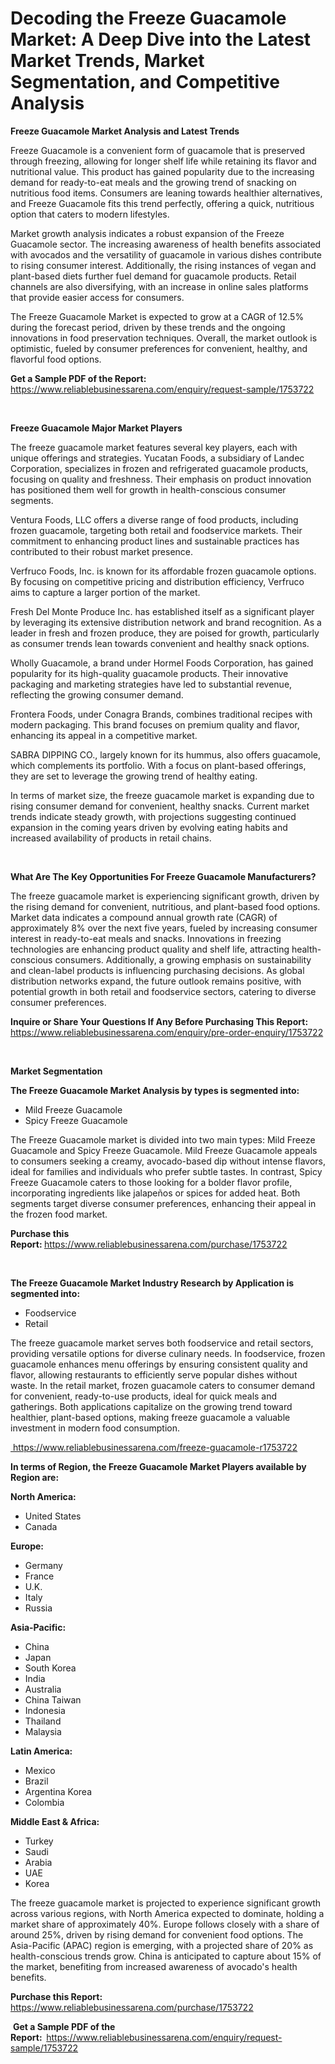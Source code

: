 <p><h1>Decoding the Freeze Guacamole Market: A Deep Dive into the Latest Market Trends, Market Segmentation, and Competitive Analysis</h1></p><p><strong>Freeze Guacamole Market Analysis and Latest Trends</strong></p>
<p><p>Freeze Guacamole is a convenient form of guacamole that is preserved through freezing, allowing for longer shelf life while retaining its flavor and nutritional value. This product has gained popularity due to the increasing demand for ready-to-eat meals and the growing trend of snacking on nutritious food items. Consumers are leaning towards healthier alternatives, and Freeze Guacamole fits this trend perfectly, offering a quick, nutritious option that caters to modern lifestyles.</p><p>Market growth analysis indicates a robust expansion of the Freeze Guacamole sector. The increasing awareness of health benefits associated with avocados and the versatility of guacamole in various dishes contribute to rising consumer interest. Additionally, the rising instances of vegan and plant-based diets further fuel demand for guacamole products. Retail channels are also diversifying, with an increase in online sales platforms that provide easier access for consumers.</p><p>The Freeze Guacamole Market is expected to grow at a CAGR of 12.5% during the forecast period, driven by these trends and the ongoing innovations in food preservation techniques. Overall, the market outlook is optimistic, fueled by consumer preferences for convenient, healthy, and flavorful food options.</p></p>
<p><strong>Get a Sample PDF of the Report:&nbsp;</strong> <a href="https://www.reliablebusinessarena.com/enquiry/request-sample/1753722?utm_campaign=2396&utm_medium=2&utm_source=Github&utm_content=ia&utm_term=17042025&utm_id=freeze-guacamole">https://www.reliablebusinessarena.com/enquiry/request-sample/1753722</a></p>
<p>&nbsp;</p>
<p><strong>Freeze Guacamole Major Market Players</strong></p>
<p><p>The freeze guacamole market features several key players, each with unique offerings and strategies. Yucatan Foods, a subsidiary of Landec Corporation, specializes in frozen and refrigerated guacamole products, focusing on quality and freshness. Their emphasis on product innovation has positioned them well for growth in health-conscious consumer segments.</p><p>Ventura Foods, LLC offers a diverse range of food products, including frozen guacamole, targeting both retail and foodservice markets. Their commitment to enhancing product lines and sustainable practices has contributed to their robust market presence.</p><p>Verfruco Foods, Inc. is known for its affordable frozen guacamole options. By focusing on competitive pricing and distribution efficiency, Verfruco aims to capture a larger portion of the market.</p><p>Fresh Del Monte Produce Inc. has established itself as a significant player by leveraging its extensive distribution network and brand recognition. As a leader in fresh and frozen produce, they are poised for growth, particularly as consumer trends lean towards convenient and healthy snack options.</p><p>Wholly Guacamole, a brand under Hormel Foods Corporation, has gained popularity for its high-quality guacamole products. Their innovative packaging and marketing strategies have led to substantial revenue, reflecting the growing consumer demand.</p><p>Frontera Foods, under Conagra Brands, combines traditional recipes with modern packaging. This brand focuses on premium quality and flavor, enhancing its appeal in a competitive market.</p><p>SABRA DIPPING CO., largely known for its hummus, also offers guacamole, which complements its portfolio. With a focus on plant-based offerings, they are set to leverage the growing trend of healthy eating.</p><p>In terms of market size, the freeze guacamole market is expanding due to rising consumer demand for convenient, healthy snacks. Current market trends indicate steady growth, with projections suggesting continued expansion in the coming years driven by evolving eating habits and increased availability of products in retail chains.</p></p>
<p>&nbsp;</p>
<p><strong>What Are The Key Opportunities For Freeze Guacamole Manufacturers?</strong></p>
<p><p>The freeze guacamole market is experiencing significant growth, driven by the rising demand for convenient, nutritious, and plant-based food options. Market data indicates a compound annual growth rate (CAGR) of approximately 8% over the next five years, fueled by increasing consumer interest in ready-to-eat meals and snacks. Innovations in freezing technologies are enhancing product quality and shelf life, attracting health-conscious consumers. Additionally, a growing emphasis on sustainability and clean-label products is influencing purchasing decisions. As global distribution networks expand, the future outlook remains positive, with potential growth in both retail and foodservice sectors, catering to diverse consumer preferences.</p></p>
<p><strong>Inquire or Share Your Questions If Any Before Purchasing This Report:</strong> <a href="https://www.reliablebusinessarena.com/enquiry/pre-order-enquiry/1753722?utm_campaign=2396&utm_medium=2&utm_source=Github&utm_content=ia&utm_term=17042025&utm_id=freeze-guacamole">https://www.reliablebusinessarena.com/enquiry/pre-order-enquiry/1753722</a></p>
<p>&nbsp;</p>
<p><strong>Market Segmentation</strong></p>
<p><strong>The Freeze Guacamole Market Analysis by types is segmented into:</strong></p>
<p><ul><li>Mild Freeze Guacamole</li><li>Spicy Freeze Guacamole</li></ul></p>
<p><p>The Freeze Guacamole market is divided into two main types: Mild Freeze Guacamole and Spicy Freeze Guacamole. Mild Freeze Guacamole appeals to consumers seeking a creamy, avocado-based dip without intense flavors, ideal for families and individuals who prefer subtle tastes. In contrast, Spicy Freeze Guacamole caters to those looking for a bolder flavor profile, incorporating ingredients like jalapeños or spices for added heat. Both segments target diverse consumer preferences, enhancing their appeal in the frozen food market.</p></p>
<p><strong>Purchase this Report:&nbsp;</strong><a href="https://www.reliablebusinessarena.com/purchase/1753722?utm_campaign=2396&utm_medium=2&utm_source=Github&utm_content=ia&utm_term=17042025&utm_id=freeze-guacamole">https://www.reliablebusinessarena.com/purchase/1753722</a></p>
<p>&nbsp;</p>
<p><strong>The Freeze Guacamole Market Industry Research by Application is segmented into:</strong></p>
<p><ul><li>Foodservice</li><li>Retail</li></ul></p>
<p><p>The freeze guacamole market serves both foodservice and retail sectors, providing versatile options for diverse culinary needs. In foodservice, frozen guacamole enhances menu offerings by ensuring consistent quality and flavor, allowing restaurants to efficiently serve popular dishes without waste. In the retail market, frozen guacamole caters to consumer demand for convenient, ready-to-use products, ideal for quick meals and gatherings. Both applications capitalize on the growing trend toward healthier, plant-based options, making freeze guacamole a valuable investment in modern food consumption.</p></p>
<p><a href="https://www.reliablebusinessarena.com/freeze-guacamole-r1753722?utm_campaign=2396&utm_medium=2&utm_source=Github&utm_content=ia&utm_term=17042025&utm_id=freeze-guacamole">&nbsp;https://www.reliablebusinessarena.com/freeze-guacamole-r1753722</a></p>
<p><strong>In terms of Region, the Freeze Guacamole Market Players available by Region are:</strong></p>
<p>
    <p> <strong> North America: </strong>
        <ul>
            <li>United States</li>
            <li>Canada</li>
        </ul>
        </p> 
    <p> <strong> Europe: </strong>
        <ul>
            <li>Germany</li>
            <li>France</li>
            <li>U.K.</li>
            <li>Italy</li>
            <li>Russia</li>
        </ul>
        </p> 
    <p> <strong> Asia-Pacific: </strong>
        <ul>
            <li>China</li>
            <li>Japan</li>
            <li>South Korea</li>
            <li>India</li>
            <li>Australia</li>
            <li>China Taiwan</li>
            <li>Indonesia</li>
            <li>Thailand</li>
            <li>Malaysia</li>
        </ul>
        </p> 
    <p> <strong> Latin America: </strong>
        <ul>
            <li>Mexico</li>
            <li>Brazil</li>
            <li>Argentina Korea</li>
            <li>Colombia</li>
        </ul>
        </p> 
    <p> <strong> Middle East & Africa: </strong>
        <ul>
            <li>Turkey</li>
            <li>Saudi</li>
            <li>Arabia</li>
            <li>UAE</li>
            <li>Korea</li>
        </ul>
    </p>
    </p>
<p><p>The freeze guacamole market is projected to experience significant growth across various regions, with North America expected to dominate, holding a market share of approximately 40%. Europe follows closely with a share of around 25%, driven by rising demand for convenient food options. The Asia-Pacific (APAC) region is emerging, with a projected share of 20% as health-conscious trends grow. China is anticipated to capture about 15% of the market, benefiting from increased awareness of avocado's health benefits.</p></p>
<p><strong>Purchase this Report: </strong><a href="https://www.reliablebusinessarena.com/purchase/1753722?utm_campaign=2396&utm_medium=2&utm_source=Github&utm_content=ia&utm_term=17042025&utm_id=freeze-guacamole">https://www.reliablebusinessarena.com/purchase/1753722</a></p>
<p>&nbsp;<strong>Get a Sample PDF of the Report:&nbsp;&nbsp;</strong><a href="https://www.reliablebusinessarena.com/enquiry/request-sample/1753722?utm_campaign=2396&utm_medium=2&utm_source=Github&utm_content=ia&utm_term=17042025&utm_id=freeze-guacamole">https://www.reliablebusinessarena.com/enquiry/request-sample/1753722</a></p>
<p><strong></strong></p>
<p><p></p><p></p><p></p></p>